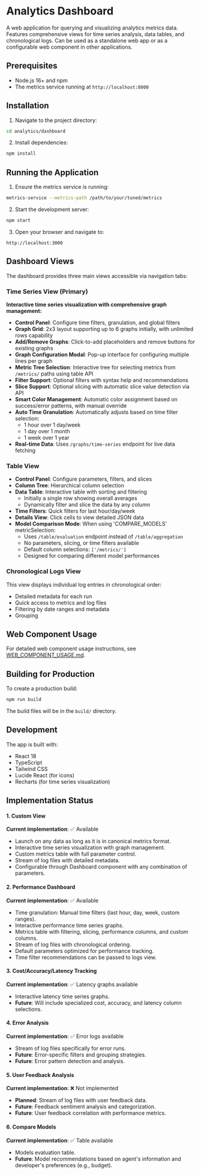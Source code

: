 # Analytics Dashboard

A web application for querying and visualizing analytics metrics data. Features comprehensive views for time series analysis, data tables, and chronological logs. Can be used as a standalone web app or as a configurable web component in other applications.

## Prerequisites

- Node.js 16+ and npm
- The metrics service running at `http://localhost:8000`

## Installation

1. Navigate to the project directory:
```bash
cd analytics/dashboard
```

2. Install dependencies:
```bash
npm install
```

## Running the Application

1. Ensure the metrics service is running:
```bash
metrics-service --metrics-path /path/to/your/tuned/metrics
```

2. Start the development server:
```bash
npm start
```

3. Open your browser and navigate to:
```
http://localhost:3000
```

## Dashboard Views

The dashboard provides three main views accessible via navigation tabs:

### Time Series View (Primary)

**Interactive time series visualization with comprehensive graph management:**

- **Control Panel**: Configure time filters, granulation, and global filters
- **Graph Grid**: 2x3 layout supporting up to 6 graphs initially, with unlimited rows capability
- **Add/Remove Graphs**: Click-to-add placeholders and remove buttons for existing graphs
- **Graph Configuration Modal**: Pop-up interface for configuring multiple lines per graph
- **Metric Tree Selection**: Interactive tree for selecting metrics from `/metrics/` paths using table API
- **Filter Support**: Optional filters with syntax help and recommendations
- **Slice Support**: Optional slicing with automatic slice value detection via API
- **Smart Color Management**: Automatic color assignment based on success/error patterns, with manual override
- **Auto Time Granulation**: Automatically adjusts based on time filter selection:
  - 1 hour over 1 day/week
  - 1 day over 1 month  
  - 1 week over 1 year
- **Real-time Data**: Uses `/graphs/time-series` endpoint for live data fetching

### Table View

- **Control Panel**: Configure parameters, filters, and slices
- **Column Tree**: Hierarchical column selection
- **Data Table**: Interactive table with sorting and filtering
  - Initially a single row showing overall averages
  - Dynamically filter and slice the data by any column
- **Time Filters**: Quick filters for last hour/day/week
- **Details View**: Click cells to view detailed JSON data
- **Model Comparison Mode**: When using 'COMPARE_MODELS' metricSelection:
  - Uses `/table/evaluation` endpoint instead of `/table/aggregation`
  - No parameters, slicing, or time filters available
  - Default column selections: `['/metrics/']`
  - Designed for comparing different model performances

### Chronological Logs View

This view displays individual log entries in chronological order:

- Detailed metadata for each run
- Quick access to metrics and log files
- Filtering by date ranges and metadata
- Grouping

## Web Component Usage

For detailed web component usage instructions, see [WEB_COMPONENT_USAGE.md](./WEB_COMPONENT_USAGE.md).

## Building for Production

To create a production build:

```bash
npm run build
```

The build files will be in the `build/` directory.

## Development

The app is built with:
- React 18
- TypeScript
- Tailwind CSS
- Lucide React (for icons)
- Recharts (for time series visualization)

## Implementation Status

#### 1. Custom View

**Current implementation**: ✅ Available
- Launch on any data as long as it is in canonical metrics format.
- Interactive time series visualization with graph management.
- Custom metrics table with full parameter control.
- Stream of log files with detailed metadata.
- Configurable through Dashboard component with any combination of parameters.

#### 2. Performance Dashboard

**Current implementation**: ✅ Available
- Time granulation: Manual time filters (last hour, day, week, custom ranges).
- Interactive performance time series graphs.
- Metrics table with filtering, slicing, performance columns, and custom columns.
- Stream of log files with chronological ordering.
- Default parameters optimized for performance tracking.
- Time filter recommendations can be passed to logs view.

#### 3. Cost/Accuracy/Latency Tracking

**Current implementation**: ✅ Latency graphs available
- Interactive latency time series graphs.
- **Future**: Will include specialized cost, accuracy, and latency column selections.

#### 4. Error Analysis

**Current implementation**: ✅ Error logs available
- Stream of log files specifically for error runs.
- **Future**: Error-specific filters and grouping strategies.
- **Future**: Error pattern detection and analysis.

#### 5. User Feedback Analysis

**Current implementation**: ❌ Not implemented
- **Planned**: Stream of log files with user feedback data.
- **Future**: Feedback sentiment analysis and categorization.
- **Future**: User feedback correlation with performance metrics.

#### 6. Compare Models

**Current implementation**: ✅ Table available
- Models evaluation table.
- **Future**: Model recommendations based on agent's information and developer's preferences (e.g., budget).

